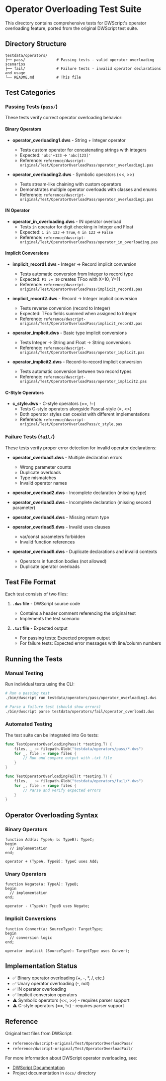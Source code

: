 # Operator Overloading Test Suite

This directory contains comprehensive tests for DWScript's operator overloading feature, ported from the original DWScript test suite.

## Directory Structure

```
testdata/operators/
├── pass/              # Passing tests - valid operator overloading scenarios
├── fail/              # Failure tests - invalid operator declarations and usage
└── README.md          # This file
```

## Test Categories

### Passing Tests (`pass/`)

These tests verify correct operator overloading behavior:

#### Binary Operators

- **operator_overloading1.dws** - String + Integer operator
  - Tests custom operator for concatenating strings with integers
  - Expected: `'abc'+123` → `'abc[123]'`
  - Reference: `reference/dwscript-original/Test/OperatorOverloadPass/operator_overloading1.pas`

- **operator_overloading2.dws** - Symbolic operators (<<, >>)
  - Tests stream-like chaining with custom operators
  - Demonstrates multiple operator overloads with classes and enums
  - Reference: `reference/dwscript-original/Test/OperatorOverloadPass/operator_overloading2.pas`

#### IN Operator

- **operator_in_overloading.dws** - IN operator overload
  - Tests `in` operator for digit checking in Integer and Float
  - Expected: `1 in 123` → `True`, `4 in 123` → `False`
  - Reference: `reference/dwscript-original/Test/OperatorOverloadPass/operator_in_overloading.pas`

#### Implicit Conversions

- **implicit_record1.dws** - Integer → Record implicit conversion
  - Tests automatic conversion from Integer to record type
  - Expected: `F1 := 10` creates TFoo with X=10, Y=11
  - Reference: `reference/dwscript-original/Test/OperatorOverloadPass/implicit_record1.pas`

- **implicit_record2.dws** - Record → Integer implicit conversion
  - Tests reverse conversion (record to Integer)
  - Expected: TFoo fields summed when assigned to Integer
  - Reference: `reference/dwscript-original/Test/OperatorOverloadPass/implicit_record2.pas`

- **operator_implicit.dws** - Basic type implicit conversions
  - Tests Integer → String and Float → String conversions
  - Reference: `reference/dwscript-original/Test/OperatorOverloadPass/operator_implicit.pas`

- **operator_implicit2.dws** - Record-to-record implicit conversion
  - Tests automatic conversion between two record types
  - Reference: `reference/dwscript-original/Test/OperatorOverloadPass/operator_implicit2.pas`

#### C-Style Operators

- **c_style.dws** - C-style operators (==, !=)
  - Tests C-style operators alongside Pascal-style (=, <>)
  - Both operator styles can coexist with different implementations
  - Reference: `reference/dwscript-original/Test/OperatorOverloadPass/c_style.pas`

### Failure Tests (`fail/`)

These tests verify proper error detection for invalid operator declarations:

- **operator_overload1.dws** - Multiple declaration errors
  - Wrong parameter counts
  - Duplicate overloads
  - Type mismatches
  - Invalid operator names

- **operator_overload2.dws** - Incomplete declaration (missing type)

- **operator_overload3.dws** - Incomplete declaration (missing second parameter)

- **operator_overload4.dws** - Missing return type

- **operator_overload5.dws** - Invalid uses clauses
  - var/const parameters forbidden
  - Invalid function references

- **operator_overload6.dws** - Duplicate declarations and invalid contexts
  - Operators in function bodies (not allowed)
  - Duplicate operator overloads

## Test File Format

Each test consists of two files:

1. **`.dws` file** - DWScript source code
   - Contains a header comment referencing the original test
   - Implements the test scenario

2. **`.txt` file** - Expected output
   - For passing tests: Expected program output
   - For failure tests: Expected error messages with line/column numbers

## Running the Tests

### Manual Testing

Run individual tests using the CLI:

```bash
# Run a passing test
./bin/dwscript run testdata/operators/pass/operator_overloading1.dws

# Parse a failure test (should show errors)
./bin/dwscript parse testdata/operators/fail/operator_overload1.dws
```

### Automated Testing

The test suite can be integrated into Go tests:

```go
func TestOperatorOverloadingPass(t *testing.T) {
    files, _ := filepath.Glob("testdata/operators/pass/*.dws")
    for _, file := range files {
        // Run and compare output with .txt file
    }
}

func TestOperatorOverloadingFail(t *testing.T) {
    files, _ := filepath.Glob("testdata/operators/fail/*.dws")
    for _, file := range files {
        // Parse and verify expected errors
    }
}
```

## Operator Overloading Syntax

### Binary Operators

```dws
function Add(a: TypeA; b: TypeB): TypeC;
begin
  // implementation
end;

operator + (TypeA, TypeB): TypeC uses Add;
```

### Unary Operators

```dws
function Negate(a: TypeA): TypeB;
begin
  // implementation
end;

operator - (TypeA): TypeB uses Negate;
```

### Implicit Conversions

```dws
function Convert(a: SourceType): TargetType;
begin
  // conversion logic
end;

operator implicit (SourceType): TargetType uses Convert;
```

## Implementation Status

- ✅ Binary operator overloading (+, -, *, /, etc.)
- ✅ Unary operator overloading (-, not)
- ✅ IN operator overloading
- ✅ Implicit conversion operators
- ⚠️  Symbolic operators (<<, >>) - requires parser support
- ⚠️  C-style operators (==, !=) - requires parser support

## Reference

Original test files from DWScript:
- `reference/dwscript-original/Test/OperatorOverloadPass/`
- `reference/dwscript-original/Test/OperatorOverloadFail/`

For more information about DWScript operator overloading, see:
- [DWScript Documentation](https://www.delphitools.info/dwscript/)
- Project documentation in `docs/` directory
